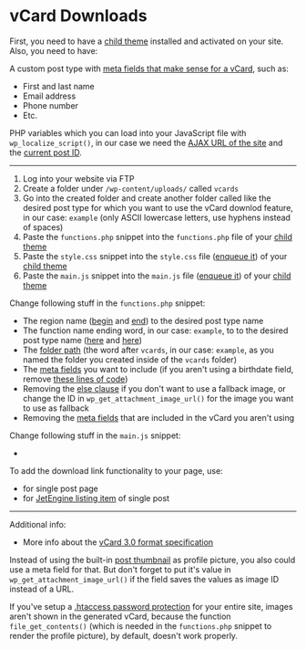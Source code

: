 # vCard Downloads

First, you need to have a [child theme](https://github.com/eBollow05/child-theme) installed and activated on your site. Also, you need to have:

A custom post type with [meta fields that make sense for a vCard](https://github.com/eBollow05/vcard-downloads/blob/main/functions.php#L19-L29), such as:

- First and last name
- Email address
- Phone number
- Etc.

PHP variables which you can load into your JavaScript file with `wp_localize_script()`, in our case we need the [AJAX URL of the site](https://github.com/eBollow05/child-theme/blob/main/functions.php#L21) and the [current post ID](https://github.com/eBollow05/child-theme/blob/main/functions.php#L22).

---

1. Log into your website via FTP
2. Create a folder under `/wp-content/uploads/` called `vcards`
3. Go into the created folder and create another folder called like the desired post type for which you want to use the vCard downlod feature, in our case: `example` (only ASCII lowercase letters, use hyphens instead of spaces)
4. Paste the `functions.php` snippet into the `functions.php` file of your [child theme](https://github.com/eBollow05/child-theme)
5. Paste the `style.css` snippet into the `style.css` file ([enqueue it](https://github.com/eBollow05/child-theme/blob/main/functions.php#L13-L27)) of your [child theme](https://github.com/eBollow05/child-theme)
6. Paste the `main.js` snippet into the `main.js` file ([enqueue it](https://github.com/eBollow05/child-theme/blob/main/functions.php#L13-L27)) of your [child theme](https://github.com/eBollow05/child-theme)

Change following stuff in the `functions.php` snippet:

- The region name ([begin](https://github.com/eBollow05/vcard-downloads/blob/main/functions.php#L6) and [end](https://github.com/eBollow05/vcard-downloads/blob/main/functions.php#L93)) to the desired post type name
- The function name ending word, in our case: `example`, to to the desired post type name ([here](https://github.com/eBollow05/vcard-downloads/blob/main/functions.php#L7) and [here](https://github.com/eBollow05/vcard-downloads/blob/main/functions.php#L91-L92))
- The [folder path](https://github.com/eBollow05/vcard-downloads/blob/main/functions.php#L16) (the word after `vcards`, in our case: `example`, as you named the folder you created inside of the `vcards` folder)
- The [meta fields](https://github.com/eBollow05/vcard-downloads/blob/main/functions.php#L19-L29) you want to include (if you aren't using a birthdate field, remove [these lines of code](https://github.com/eBollow05/vcard-downloads/blob/main/functions.php#L44-L58))
- Removing the [else clause](https://github.com/eBollow05/vcard-downloads/blob/main/functions.php#L40-L42) if you don't want to use a fallback image, or change the ID in `wp_get_attachment_image_url()` for the image you want to use as fallback
- Removing the [meta fields](https://github.com/eBollow05/vcard-downloads/blob/main/functions.php#L69-L78) that are included in the vCard you aren't using

Change following stuff in the `main.js` snippet:

- 

To add the download link functionality to your page, use:

- for single post page
- for [JetEngine listing item](https://crocoblock.com/widgets/listing-grid/) of single post

---

Additional info:

- More info about the [vCard 3.0 format specification](https://www.evenx.com/vcard-3-0-format-specification)

Instead of using the built-in [post thumbnail](https://github.com/eBollow05/vcard-downloads/blob/main/functions.php#L18) as profile picture, you also could use a meta field for that. But don't forget to put it's value in `wp_get_attachment_image_url()` if the field saves the values as image ID instead of a URL.

If you've setup a [.htaccess password protection](https://github.com/eBollow05/.htaccess-password-protection) for your entire site, images aren't shown in the generated vCard, because the function `file_get_contents()` (which is needed in the `functions.php` snippet to render the profile picture), by default, doesn't work properly.
